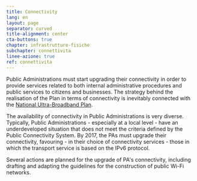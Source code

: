 ```yaml
---
title: Connectivity
lang: en
layout: page
separator: curved
title-alignment: center
cta-buttons: true
chapter: infrastrutture-fisiche
subchapter: connettivita
linee-azione: true
ref: connettivita
---
```

Public Administrations must start upgrading their connectivity in order to provide services related to both internal administrative procedures and public services to citizens and businesses. The strategy behind the realisation of the Plan in terms of connectivity is inevitably connected with the [National Ultra-Broadband Plan](http://bandaultralarga.italia.it/).

The availability of connectivity in Public Administrations is very diverse. Typically, Public Administrations - especially at a local level - have an underdeveloped situation that does not meet the criteria defined by the Public Connectivity System. By 2017, the PAs must upgrade their connectivity, favouring - in their choice of connectivity services - those in which the transport service is based on the IPv6 protocol.

Several actions are planned for the upgrade of PA's connectivity, including drafting and adapting the guidelines for the construction of public Wi-Fi networks.
